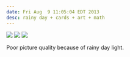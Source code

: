 ```yaml
---
date: Fri Aug  9 11:05:04 EDT 2013
desc: rainy day + cards + art + math
---
```

![]({{site.url}}/images/sierpinski_cards/sierpinski_top_sm.jpg)
![]({{site.url}}/images/sierpinski_cards/sierpinski_side_sm.jpg)
![]({{site.url}}/images/sierpinski_cards/many_cards_sm.jpg)

Poor picture quality because of rainy day light.
